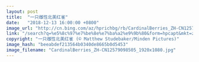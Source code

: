 ```yaml
---
layout: post
title:  "一只雌性北美红雀"
date:   "2018-12-13 16:00:00 +0800"
image_url: "http://cn.bing.com/az/hprichbg/rb/CardinalBerries_ZH-CN12579098505_1920x1080.jpg"
link: "/search?q=%e5%8c%97%e7%be%8e%e7%ba%a2%e9%9b%80&form=hpcapt&mkt=zh-cn"
copyright: "一只雌性北美红雀 (© Matthew Studebaker/Minden Pictures)"
image_hash: "beeabdef213564b0340de8665b0d5453"
image_filename: "CardinalBerries_ZH-CN12579098505_1920x1080.jpg"
---
```

